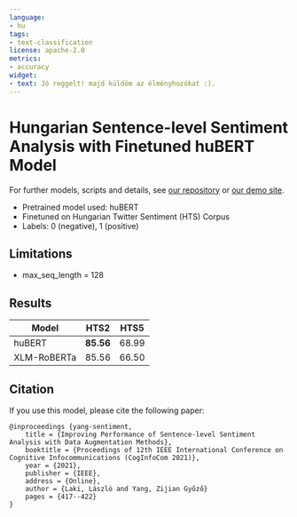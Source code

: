 ```yaml
---
language:
- hu
tags:
- text-classification
license: apache-2.0
metrics:
- accuracy
widget:
- text: Jó reggelt! majd küldöm az élményhozókat :).
---
```


# Hungarian Sentence-level Sentiment Analysis with Finetuned huBERT Model

For further models, scripts and details, see [our repository](https://github.com/nytud/sentiment-analysis) or [our demo site](https://juniper.nytud.hu/demo/nlp).

  - Pretrained model used: huBERT
  - Finetuned on Hungarian Twitter Sentiment (HTS) Corpus
  - Labels: 0 (negative), 1 (positive)
  	
## Limitations

- max_seq_length = 128

## Results

| Model | HTS2 | HTS5 |
| ------------- | ------------- | ------------- |
| huBERT | **85.56** | 68.99  |
| XLM-RoBERTa| 85.56 | 66.50 |

## Citation
If you use this model, please cite the following paper:

```
@inproceedings {yang-sentiment,
    title = {Improving Performance of Sentence-level Sentiment Analysis with Data Augmentation Methods},
	booktitle = {Proceedings of 12th IEEE International Conference on Cognitive Infocommunications (CogInfoCom 2021)},
	year = {2021},
	publisher = {IEEE},
	address = {Online},
	author = {Laki, László and Yang, Zijian Győző}
	pages = {417--422}
}

```